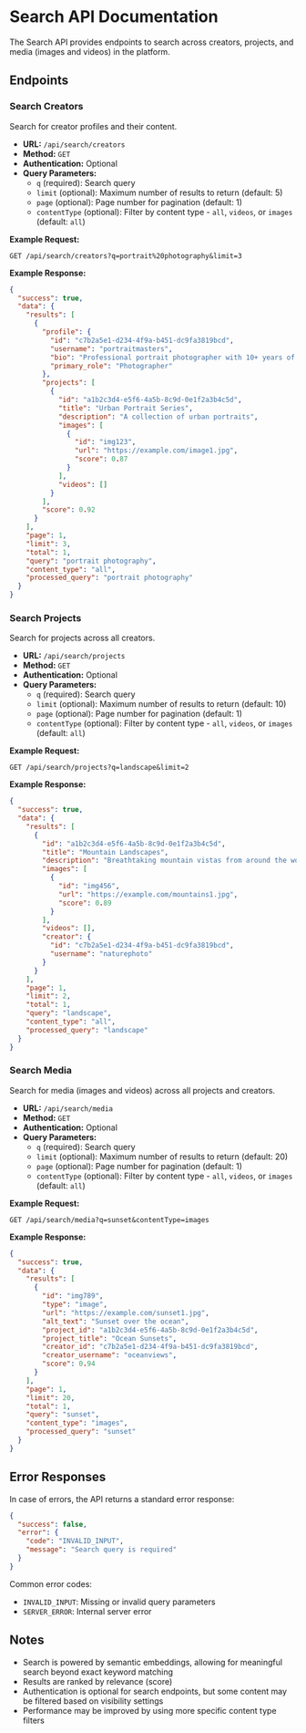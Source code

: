 # Search API Documentation

The Search API provides endpoints to search across creators, projects, and media (images and videos) in the platform.

## Endpoints

### Search Creators

Search for creator profiles and their content.

- **URL:** `/api/search/creators`
- **Method:** `GET`
- **Authentication:** Optional
- **Query Parameters:**
  - `q` (required): Search query
  - `limit` (optional): Maximum number of results to return (default: 5)
  - `page` (optional): Page number for pagination (default: 1)
  - `contentType` (optional): Filter by content type - `all`, `videos`, or `images` (default: `all`)

**Example Request:**
```
GET /api/search/creators?q=portrait%20photography&limit=3
```

**Example Response:**
```json
{
  "success": true,
  "data": {
    "results": [
      {
        "profile": {
          "id": "c7b2a5e1-d234-4f9a-b451-dc9fa3819bcd",
          "username": "portraitmasters",
          "bio": "Professional portrait photographer with 10+ years of experience",
          "primary_role": "Photographer"
        },
        "projects": [
          {
            "id": "a1b2c3d4-e5f6-4a5b-8c9d-0e1f2a3b4c5d",
            "title": "Urban Portrait Series",
            "description": "A collection of urban portraits",
            "images": [
              {
                "id": "img123",
                "url": "https://example.com/image1.jpg",
                "score": 0.87
              }
            ],
            "videos": []
          }
        ],
        "score": 0.92
      }
    ],
    "page": 1,
    "limit": 3,
    "total": 1,
    "query": "portrait photography",
    "content_type": "all",
    "processed_query": "portrait photography"
  }
}
```

### Search Projects

Search for projects across all creators.

- **URL:** `/api/search/projects`
- **Method:** `GET`
- **Authentication:** Optional
- **Query Parameters:**
  - `q` (required): Search query
  - `limit` (optional): Maximum number of results to return (default: 10)
  - `page` (optional): Page number for pagination (default: 1)
  - `contentType` (optional): Filter by content type - `all`, `videos`, or `images` (default: `all`)

**Example Request:**
```
GET /api/search/projects?q=landscape&limit=2
```

**Example Response:**
```json
{
  "success": true,
  "data": {
    "results": [
      {
        "id": "a1b2c3d4-e5f6-4a5b-8c9d-0e1f2a3b4c5d",
        "title": "Mountain Landscapes",
        "description": "Breathtaking mountain vistas from around the world",
        "images": [
          {
            "id": "img456",
            "url": "https://example.com/mountains1.jpg",
            "score": 0.89
          }
        ],
        "videos": [],
        "creator": {
          "id": "c7b2a5e1-d234-4f9a-b451-dc9fa3819bcd",
          "username": "naturephoto"
        }
      }
    ],
    "page": 1,
    "limit": 2,
    "total": 1,
    "query": "landscape",
    "content_type": "all",
    "processed_query": "landscape"
  }
}
```

### Search Media

Search for media (images and videos) across all projects and creators.

- **URL:** `/api/search/media`
- **Method:** `GET`
- **Authentication:** Optional
- **Query Parameters:**
  - `q` (required): Search query
  - `limit` (optional): Maximum number of results to return (default: 20)
  - `page` (optional): Page number for pagination (default: 1)
  - `contentType` (optional): Filter by content type - `all`, `videos`, or `images` (default: `all`)

**Example Request:**
```
GET /api/search/media?q=sunset&contentType=images
```

**Example Response:**
```json
{
  "success": true,
  "data": {
    "results": [
      {
        "id": "img789",
        "type": "image",
        "url": "https://example.com/sunset1.jpg",
        "alt_text": "Sunset over the ocean",
        "project_id": "a1b2c3d4-e5f6-4a5b-8c9d-0e1f2a3b4c5d",
        "project_title": "Ocean Sunsets",
        "creator_id": "c7b2a5e1-d234-4f9a-b451-dc9fa3819bcd",
        "creator_username": "oceanviews",
        "score": 0.94
      }
    ],
    "page": 1,
    "limit": 20,
    "total": 1,
    "query": "sunset",
    "content_type": "images",
    "processed_query": "sunset"
  }
}
```

## Error Responses

In case of errors, the API returns a standard error response:

```json
{
  "success": false,
  "error": {
    "code": "INVALID_INPUT",
    "message": "Search query is required"
  }
}
```

Common error codes:
- `INVALID_INPUT`: Missing or invalid query parameters
- `SERVER_ERROR`: Internal server error

## Notes

- Search is powered by semantic embeddings, allowing for meaningful search beyond exact keyword matching
- Results are ranked by relevance (score)
- Authentication is optional for search endpoints, but some content may be filtered based on visibility settings
- Performance may be improved by using more specific content type filters 